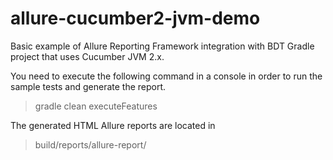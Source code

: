 # allure-cucumber2-jvm-demo
Basic example of Allure Reporting Framework integration with BDT Gradle project that uses Cucumber JVM 2.x.

You need to execute the following command in a console in order to run the sample tests and generate the report.

> gradle clean executeFeatures

The generated HTML Allure reports are located in

> build/reports/allure-report/
